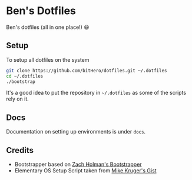 # Ben's Dotfiles

Ben's dotfiles (all in one place!) :laughing:

## Setup

To setup all dotfiles on the system

```sh
git clone https://github.com/bitHero/dotfiles.git ~/.dotfiles
cd ~/.dotfiles
./bootstrap
```

It's a good idea to put the repository in `~/.dotfiles` as some of the scripts rely on it.

## Docs

Documentation on setting up environments is under `docs`.

## Credits

* Bootstrapper based on [Zach Holman's Bootstrapper](https://github.com/holman/dotfiles)
* Elementary OS Setup Script taken from [Mike Kruger's Gist](https://gist.github.com/memoryleakx/7567474)
